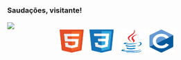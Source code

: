 ### Saudações, visitante!
<img align = "center" height = "180em" src = "https://github-readme-stats.vercel.app/api/top-langs/?username=mourajg&layout=compact(https://github.com/mourajg/github-readme-stats)">
<div align = "center" style = "display: inline_block">
	<img align = "center" alt = "HTML" height = "55" width = "65" src = "https://raw.githubusercontent.com/devicons/devicon/master/icons/html5/html5-original.svg">
	<img align = "center" alt = "CSS" height = "55" width = "65" src = "https://raw.githubusercontent.com/devicons/devicon/master/icons/css3/css3-original.svg">
	<img align = "center" alt = "JAVA" height = "55" width = "65" src = "https://raw.githubusercontent.com/devicons/devicon/master/icons/java/java-original.svg">
	<img align = "center" alt = "C" height = "55" width = "65" src = "https://raw.githubusercontent.com/devicons/devicon/master/icons/c/c-original.svg">
</div>
